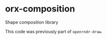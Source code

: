 # orx-composition

Shape composition library

This code was previously part of `openrndr-draw`.

<!-- __demos__ -->
